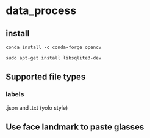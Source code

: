 # data_process

## install

```
conda install -c conda-forge opencv

sudo apt-get install libsqlite3-dev
```

## Supported file types

### labels
.json and .txt (yolo style)


## Use face landmark to paste glasses
